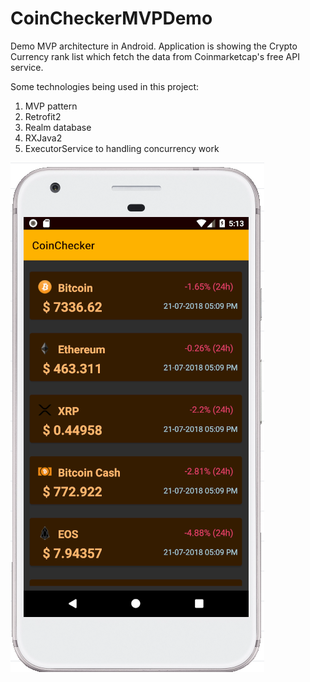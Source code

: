 # CoinCheckerMVPDemo
Demo MVP architecture in Android.
Application is showing the Crypto Currency rank list which fetch the data from Coinmarketcap's free API service.

Some technologies being used in this project:
1. MVP pattern
2. Retrofit2
3. Realm database
4. RXJava2 
5. ExecutorService to handling concurrency work


![Screenshot](CoinCheckerScreenshot.PNG)
